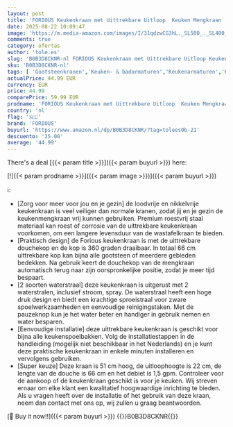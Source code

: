 ```yaml
---
layout: post
title: 'FORIOUS Keukenkraan met Uittrekbare Uitloop  Keuken Mengkraan  Hogedruk Keukenkranen met 360°Draaibaar  2 Waterstraalsoorten met Hoge Boog  Roestvrij Staal'
date: 2025-08-22 10:09:47
image: 'https://m.media-amazon.com/images/I/31qdzwCG3hL._SL500_._SL400_.jpg'
comments: true
category: ofertas
author: 'tole.es'
slug: 'B0B3D8CKNR-nl FORIOUS Keukenkraan met Uittrekbare Uitloop Keuken...'
sku: 'B0B3D8CKNR-nl'
tags: [ 'Gootsteenkranen','Keuken- & badarmaturen','Keukenarmaturen','Keukenkranen','Klussen & gereedschap','Wasbakkranen met touch-bediening','forious','🇳🇱', ]
actualPrice: 44.99 EUR
currency: EUR
price: 44.99
comparePrice: 59.99 EUR
prodname: 'FORIOUS Keukenkraan met Uittrekbare Uitloop  Keuken Mengkraan  Hogedruk Keukenkranen met 360°Draaibaar  2 Waterstraalsoorten met Hoge Boog  Roestvrij Staal'
country: 'nl'
flag: '🇳🇱'
brand: 'FORIOUS'
buyurl: 'https://www.amazon.nl/dp/B0B3D8CKNR/?tag=tolees0b-21'
descuento: '25.00'
average: '44.99'
---
```


There's a deal [{{< param title >}}]({{< param buyurl >}})  here:

[![{{< param prodname >}}]({{< param image >}})]({{< param buyurl >}})

ℹ️:

- [Zorg voor meer voor jou en je gezin] de loodvrije en nikkelvrije keukenkraan is veel veiliger dan normale kranen, zodat jij en je gezin de keukenmengkraan vrij kunnen gebruiken. Premium roestvrij staal materiaal kan roest of corrosie van de uittrekbare keukenkraan voorkomen, om een langere levensduur van de wastafelkraan te bieden.
- [Praktisch design] de Forious keukenkraan is met de uittrekbare douchekop en de kop is 360 graden draaibaar. In totaal 66 cm uittrekbare kop kan bijna alle gootsteen of meerdere gebieden bedekken. Na gebruik keert de douchekop van de mengkraan automatisch terug naar zijn oorspronkelijke positie, zodat je meer tijd bespaart.
- [2 soorten waterstraal] deze keukenkraan is uitgerust met 2 waterstralen, inclusief stroom, spray. De waterstraal heeft een hoge druk design en biedt een krachtige sproeistraal voor zware spoelwerkzaamheden en eenvoudige reinigingstaken. Met de pauzeknop kun je het water beter en handiger in gebruik nemen en water besparen.
- [Eenvoudige installatie] deze uittrekbare keukenkraan is geschikt voor bijna alle keukenspoelbakken. Volg de installatiestappen in de handleiding (mogelijk niet beschikbaar in het Nederlands) en je kunt deze praktische keukenkraan in enkele minuten installeren en vervolgens gebruiken.
- [Super keuze] Deze kraan is 51 cm hoog, de uitloophoogte is 22 cm, de lengte van de douche is 66 cm en het debiet is 1,5 gpm. Controleer voor de aankoop of de keukenkraan geschikt is voor je keuken. Wij streven ernaar om elke klant een kwalitatief hoogwaardige inrichting te bieden. Als u vragen heeft over de installatie of het gebruik van deze kraan, neem dan contact met ons op, wij zullen u graag beantwoorden.

[🛒 Buy it now!!]({{< param buyurl >}})
{{<world>}}B0B3D8CKNR{{</world>}}
